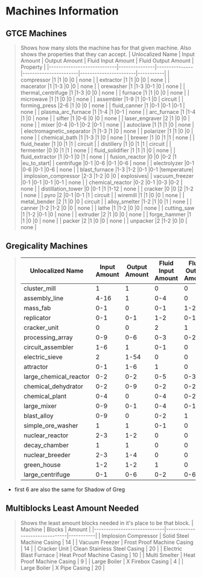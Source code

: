 # Machines Information

## GTCE Machines
> Shows how many slots the machine has for that given machine. Also shows the properties that they can accept.
> | Unlocalized Name           | Input Amount  | Output Amount | Fluid Input Amount    | Fluid Output Amount   | Property  |
> |----------------------------|---------------|---------------|-----------------------|-----------------------|-----------|
> | compressor                 |1              |1              |0                      |0                      | none      |
> | extractor                  |1              |1              |0                      |0                      | none      |
> | macerator                  |1              |1-3            |0                      |0                      | none      |
> | orewasher                  |1              |1-3            |0-1                    |0                      | none      |
> | thermal_centrifuge         |1              |1-3            |0                      |0                      | none      |
> | furnace                    |1              |1              |0                      |0                      | none      |
> | microwave                  |1              |1              |0                      |0                      | none      |
> | assembler                  |1-9            |1              |0-1                    |0                      | circuit   |
> | forming_press              |2-6            |1              |0                      |0                      | none      |
> | fluid_canner               |1              |0-1            |0-1                    |0-1                    | none      |
> | plasma_arc_furnace         |1              |1-4            |1                      |0-1                    | none      |
> | arc_furnace                |1              |1-4            |1                      |0                      | none      |
> | sifter                     |1              |0-6            |0                      |0                      | none      |
> | laser_engraver             |2              |1              |0                      |0                      | none      |
> | mixer                      |0-4            |0-1            |0-2                    |0-1                    | none      |
> | autoclave                  |1              |1              |1                      |0                      | none      |
> | electromagnetic_separator  |1              |1-3            |1                      |0                      | none      |
> | polarizer                  |1              |1              |0                      |0                      | none      |
> | chemical_bath              |1              |1-3            |1                      |0                      | none      |
> | brewer                     |1              |0              |1                      |1                      | none      |
> | fluid_heater               |1              |0              |1                      |1                      | circuit   |
> | distillery                 |1              |0              |1                      |1                      | circuit   |
> | fermenter                  |0              |0              |1                      |1                      | none      |
> | fluid_solidifier           |1              |1              |1                      |0                      | none      |
> | fluid_extractor            |1              |0-1            |0                      |1                      | none      |
> | fusion_reactor             |0              |0              |0-2                    |1                      |eu_to_start|
> | centrifuge                 |0-1            |0-6            |0-1                    |0-6                    | none      |
> | electrolyzer               |0-1            |0-6            |0-1                    |0-6                    | none      |
> | blast_furnace              |1-3            |1-2            |0-1                    |0-1                    |temperature|
> | implosion_compressor       |2-3            |1-2            |0                      |0                      | explosives|
> | vacuum_freezer             |0-1            |0-1            |0-1                    |0-1                    | none      |
> | chemical_reactor           |0-2            |0-1            |0-3                    |0-2                    | none      |
> | distillation_tower         |0              |0-1            |1                      |1-12                   | none      |
> | cracker                    |0              |0              |2                      |1-2                    | none      |
> | pyro                       |2              |0-1            |0-1                    |1                      | circuit   |
> | wiremill                   |1              |1              |0                      |0                      | none      |
> | metal_bender               |2              |1              |0                      |0                      | circuit   |
> | alloy_smelter              |1-2            |1              |0                      |1                      | none      |
> | canner                     |1-2            |1-2            |0                      |0                      | none      |
> | lathe                      |1              |1-2            |0                      |0                      | none      |
> | cutting_saw                |1              |1-2            |0-1                    |0                      | none      |
> | extruder                   |2              |1              |0                      |0                      | none      |
> | forge_hammer               |1              |1              |0                      |0                      | none      |
> | packer                     |2              |1              |0                      |0                      | none      |
> | unpacker                   |2              |1-2            |0                      |0                      | none      |

## Gregicality Machines
> | Unlocalized Name           | Input Amount  | Output Amount | Fluid Input Amount    | Fluid Output Amount   | Property  |
> |----------------------------|---------------|---------------|-----------------------|-----------------------|-----------|
> | cluster_mill               | 1             | 1             | 0                     | 0                     | none      |
> | assembly_line              | 4-16          | 1             | 0-4                   | 0                     | none      |
> | mass_fab                   | 0-1           | 0             | 0-1                   | 1-2                   | none      |
> | replicator                 | 0-1           | 0-1           | 1-2                   | 0-1                   | none      |
> | cracker_unit               | 0             | 0             | 2                     | 1                     | none      |
> | processing_array           | 0-9           | 0-6           | 0-3                   | 0-2                   | none      |
> | circuit_assembler          | 1-6           | 1             | 0-1                   | 0                     | circuit   |
> | electric_sieve             | 2             | 1-54          | 0                     | 0                     | none      |
> | attractor                  | 0-1           | 1-6           | 1                     | 0                     | none      |
> | large_chemical_reactor     | 0-2           | 0-2           | 0-5                   | 0-3                   | none      |
> | chemical_dehydrator        | 0-2           | 0-9           | 0-2                   | 0-2                   | none      |
> | chemical_plant             | 0-4           | 0             | 0-4                   | 0-2                   | none      |
> | large_mixer                | 0-9           | 0-1           | 0-4                   | 0-1                   | none      |
> | blast_alloy                | 0-9           | 0             | 0-2                   | 1                     | none      |
> | simple_ore_washer          | 1             | 1             | 0-1                   | 0                     | none      |
> | nuclear_reactor            | 2-3           | 1-2           | 0                     | 0                     |temperature|
> | decay_chamber              | 1             | 1             | 0                     | 0                     | none      |
> | nuclear_breeder            | 2-3           | 1-4           | 0                     | 0                     |temperature|
> | green_house                | 1-2           | 1-2           | 1                     | 0                     | none      |
> | large_centrifuge           | 0-1           | 0-6           | 0-2                   | 0-6                   | none      |
- first 6 are also the same for Shadow of Greg

## Multiblocks Least Amount Needed
> Shows the least amount blocks needed in it's place to be that block.
> | Machine                     | Blocks                        | Amount    |
> |-----------------------------|-------------------------------|-----------|
> | Implosion Compressor        | Solid Steel Machine Casing    | 14        |
> | Vacuum Freezer              | Frost Proof Machine Casing    | 14        |
> | Cracker Unit                | Clean Stainless Steel Casing  | 20        |
> | Electric Blast Furnace      | Heat Proof Machine Casing     | 10        |
> | Multi Smelter               | Heat Proof Machine Casing     | 9         |
> | Large Boiler                | X Firebox Casing              | 4         |
> | Large Boiler                | X Pipe Casing                 | 20        |
